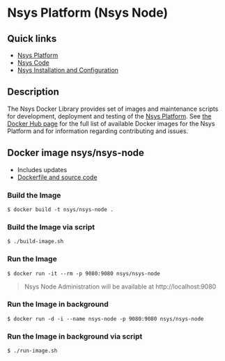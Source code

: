 # Nsys Platform (Nsys Node)

## Quick links

* [Nsys Platform][1]
* [Nsys Code][2]
* [Nsys Installation and Configuration][3]

## Description

The Nsys Docker Library provides set of images and maintenance scripts for development, deployment and testing of the [Nsys Platform](https://nsys.org). See [the Docker Hub page](https://hub.docker.com/r/nsys) for the full list of available Docker images for the Nsys Platform and for information regarding contributing and issues.

[1]: https://nsys.org
[2]: https://code.nsys.org
[3]: http://doc.nsys.org/display/NSYS/Nsys+Installation+and+Configuration

## Docker image nsys/nsys-node

* Includes updates
* [Dockerfile and source code](https://github.com/nsys-code/nsys-docker-library)

### Build the Image

~~~~
$ docker build -t nsys/nsys-node .
~~~~

### Build the Image via script

~~~~
$ ./build-image.sh
~~~~

### Run the Image

~~~~
$ docker run -it --rm -p 9080:9080 nsys/nsys-node
~~~~

> Nsys Node Administration will be available at http://localhost:9080

### Run the Image in background

~~~~
$ docker run -d -i --name nsys-node -p 9080:9080 nsys/nsys-node
~~~~

### Run the Image in background via script

~~~~
$ ./run-image.sh
~~~~